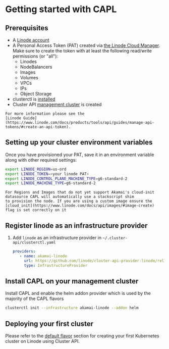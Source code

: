 # Getting started with CAPL

## Prerequisites

- A [Linode account](https://linode.com/)
- A Personal Access Token (PAT) created via [the Linode Cloud Manager](https://cloud.linode.com/profile/tokens).
Make sure to create the token with at least the following read/write permissions (or "all"):
  - Linodes
  - NodeBalancers
  - Images
  - Volumes
  - VPCs
  - IPs
  - Object Storage
- clusterctl is [installed](https://cluster-api.sigs.k8s.io/user/quick-start#installation)
- Cluster API [management cluster](https://cluster-api.sigs.k8s.io/user/quick-start#install-andor-configure-a-kubernetes-cluster) is created
```admonish question title=""
For more information please see the
[Linode Guide](https://www.linode.com/docs/products/tools/api/guides/manage-api-tokens/#create-an-api-token).
```

## Setting up your cluster environment variables

Once you have provisioned your PAT, save it in an environment variable along with other required settings:
```bash
export LINODE_REGION=us-ord
export LINODE_TOKEN=<your linode PAT>
export LINODE_CONTROL_PLANE_MACHINE_TYPE=g6-standard-2
export LINODE_MACHINE_TYPE=g6-standard-2
```
```admonish warning
For Regions and Images that do not yet support Akamai's cloud-init datasource CAPL will automatically use a stackscript shim
to provision the node. If you are using a custom image ensure the [cloud_init](https://www.linode.com/docs/api/images/#image-create) flag is set correctly on it
```

## Register linode as an infrastructure provider
1. Add `linode` as an infrastructure provider in `~/.cluster-api/clusterctl.yaml`
    ```yaml
    providers:
       - name: akamai-linode
         url: https://github.com/linode/cluster-api-provider-linode/releases/latest/infrastructure-components.yaml
         type: InfrastructureProvider
    ```

## Install CAPL on your management cluster
Install CAPL and enable the helm addon provider which is used by the majority of the CAPL flavors
```bash
clusterctl init --infrastructure akamai-linode --addon helm
```

## Deploying your first cluster

Please refer to the [default flavor](../topics/flavors/default.md) section for creating your first Kubernetes cluster on Linode using Cluster API. 
